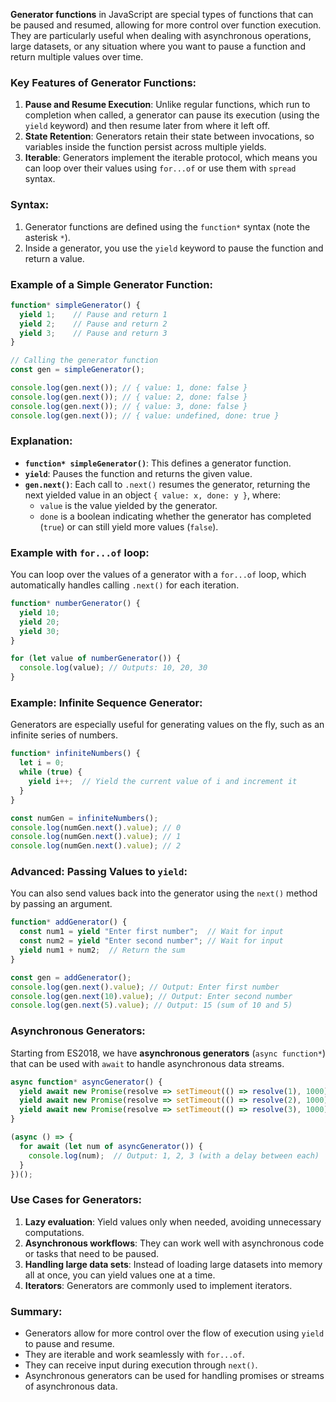 **Generator functions** in JavaScript are special types of functions that can be paused and resumed, allowing for more control over function execution. They are particularly useful when dealing with asynchronous operations, large datasets, or any situation where you want to pause a function and return multiple values over time.

### Key Features of Generator Functions:
1. **Pause and Resume Execution**: Unlike regular functions, which run to completion when called, a generator can pause its execution (using the `yield` keyword) and then resume later from where it left off.
2. **State Retention**: Generators retain their state between invocations, so variables inside the function persist across multiple yields.
3. **Iterable**: Generators implement the iterable protocol, which means you can loop over their values using `for...of` or use them with `spread` syntax.

### Syntax:
1. Generator functions are defined using the `function*` syntax (note the asterisk `*`).
2. Inside a generator, you use the `yield` keyword to pause the function and return a value.

### Example of a Simple Generator Function:

```javascript
function* simpleGenerator() {
  yield 1;    // Pause and return 1
  yield 2;    // Pause and return 2
  yield 3;    // Pause and return 3
}

// Calling the generator function
const gen = simpleGenerator();

console.log(gen.next()); // { value: 1, done: false }
console.log(gen.next()); // { value: 2, done: false }
console.log(gen.next()); // { value: 3, done: false }
console.log(gen.next()); // { value: undefined, done: true }
```

### Explanation:
- **`function* simpleGenerator()`**: This defines a generator function.
- **`yield`**: Pauses the function and returns the given value.
- **`gen.next()`**: Each call to `.next()` resumes the generator, returning the next yielded value in an object `{ value: x, done: y }`, where:
  - `value` is the value yielded by the generator.
  - `done` is a boolean indicating whether the generator has completed (`true`) or can still yield more values (`false`).

### Example with `for...of` loop:
You can loop over the values of a generator with a `for...of` loop, which automatically handles calling `.next()` for each iteration.

```javascript
function* numberGenerator() {
  yield 10;
  yield 20;
  yield 30;
}

for (let value of numberGenerator()) {
  console.log(value); // Outputs: 10, 20, 30
}
```

### Example: Infinite Sequence Generator:
Generators are especially useful for generating values on the fly, such as an infinite series of numbers.

```javascript
function* infiniteNumbers() {
  let i = 0;
  while (true) {
    yield i++;  // Yield the current value of i and increment it
  }
}

const numGen = infiniteNumbers();
console.log(numGen.next().value); // 0
console.log(numGen.next().value); // 1
console.log(numGen.next().value); // 2
```

### Advanced: Passing Values to `yield`:
You can also send values back into the generator using the `next()` method by passing an argument.

```javascript
function* addGenerator() {
  const num1 = yield "Enter first number";  // Wait for input
  const num2 = yield "Enter second number"; // Wait for input
  yield num1 + num2;  // Return the sum
}

const gen = addGenerator();
console.log(gen.next().value); // Output: Enter first number
console.log(gen.next(10).value); // Output: Enter second number
console.log(gen.next(5).value); // Output: 15 (sum of 10 and 5)
```

### Asynchronous Generators:
Starting from ES2018, we have **asynchronous generators** (`async function*`) that can be used with `await` to handle asynchronous data streams.

```javascript
async function* asyncGenerator() {
  yield await new Promise(resolve => setTimeout(() => resolve(1), 1000));
  yield await new Promise(resolve => setTimeout(() => resolve(2), 1000));
  yield await new Promise(resolve => setTimeout(() => resolve(3), 1000));
}

(async () => {
  for await (let num of asyncGenerator()) {
    console.log(num);  // Output: 1, 2, 3 (with a delay between each)
  }
})();
```

### Use Cases for Generators:
1. **Lazy evaluation**: Yield values only when needed, avoiding unnecessary computations.
2. **Asynchronous workflows**: They can work well with asynchronous code or tasks that need to be paused.
3. **Handling large data sets**: Instead of loading large datasets into memory all at once, you can yield values one at a time.
4. **Iterators**: Generators are commonly used to implement iterators.

### Summary:
- Generators allow for more control over the flow of execution using `yield` to pause and resume.
- They are iterable and work seamlessly with `for...of`.
- They can receive input during execution through `next()`.
- Asynchronous generators can be used for handling promises or streams of asynchronous data.